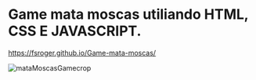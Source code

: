 # Game mata moscas utiliando HTML, CSS E JAVASCRIPT.
 https://fsroger.github.io/Game-mata-moscas/

![mataMoscasGamecrop](https://github.com/fsRoger/Game-mata-moscas/assets/74381457/08100712-dff7-4ca5-9fd5-064830dd4672)
